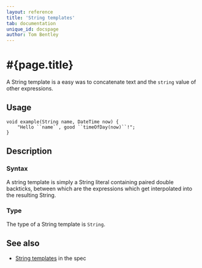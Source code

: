 ```yaml
---
layout: reference
title: 'String templates'
tab: documentation
unique_id: docspage
author: Tom Bentley
---
```


# #{page.title}

A String template is a easy was to concatenate text and the `string` value of 
other expressions.

## Usage 

<!-- try: -->
    void example(String name, DateTime now) {
        "Hello ``name``, good ``timeOfDay(now)``!";
    }

## Description

### Syntax

A string template is simply a String literal containing paired double backticks, 
between which are the expressions which get interpolated into the resulting String.

### Type 

The type of a String template is `String`.

## See also

* [String templates](#{site.urls.spec_current}#stringtemplates) in the spec
